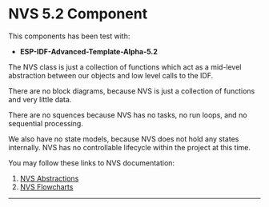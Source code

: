 # NVS 5.2 Component

This components has been test with: 
* **ESP-IDF-Advanced-Template-Alpha-5.2**

The NVS class is just a collection of functions which act as a mid-level abstraction between our objects and low level calls to the IDF.

There are no block diagrams, because NVS is just a collection of functions and very little data.

There are no squences because NVS has no tasks, no run loops, and no sequential processing.

We also have no state models, because NVS does not hold any states internally.  NVS has no controllable lifecycle within the project at this time.

You may follow these links to NVS documentation:
1) [NVS Abstractions](./src/nvs/docs/nvs_abstractions.md)   
2) [NVS Flowcharts](./src/nvs/docs/nvs_flowcharts.md)  
___  